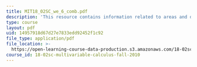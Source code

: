 ```yaml
---
title: MIT18_02SC_we_6_comb.pdf
description: 'This resource contains information related to areas and determinants. '
type: course
layout: pdf
uid: 14957918d67d27e7833edd92452f1c92
file_type: application/pdf
file_location: >-
  https://open-learning-course-data-production.s3.amazonaws.com/18-02sc-multivariable-calculus-fall-2010/14957918d67d27e7833edd92452f1c92_MIT18_02SC_we_6_comb.pdf
course_id: 18-02sc-multivariable-calculus-fall-2010
---
```

